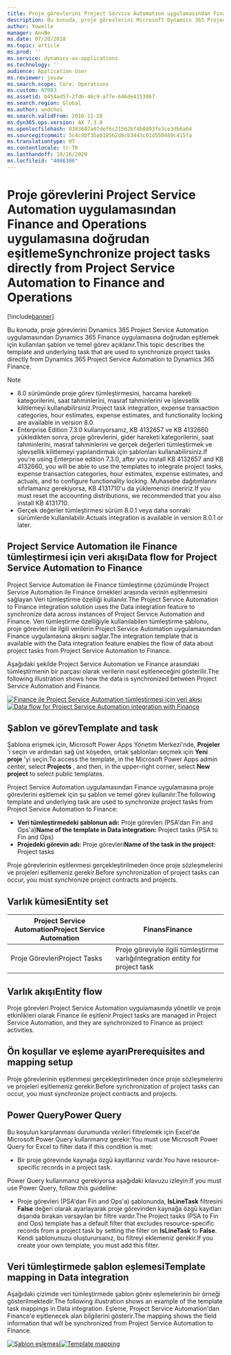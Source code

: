 ```yaml
---
title: Proje görevlerini Project Service Automation uygulamasından Finance and Operations uygulamasına doğrudan eşitleme
description: Bu konuda, proje görevlerini Microsoft Dynamics 365 Project Service Automation uygulamasından Dynamics 365 Finance uygulamasına doğrudan eşitlemek için kullanılan şablon ve temel görev açıklanır.
author: Yowelle
manager: AnnBe
ms.date: 07/20/2018
ms.topic: article
ms.prod: ''
ms.service: dynamics-ax-applications
ms.technology: ''
audience: Application User
ms.reviewer: josaw
ms.search.scope: Core, Operations
ms.custom: 87983
ms.assetid: b454ad57-2fd6-46c9-a77e-646de4153067
ms.search.region: Global
ms.author: andchoi
ms.search.validFrom: 2016-11-28
ms.dyn365.ops.version: AX 7.3.0
ms.openlocfilehash: 0383607a07def6c21562bf4b0893fe3ce3db6a04
ms.sourcegitcommit: 5c4c9bf3ba018562d6cb3443c01d550489c415fa
ms.translationtype: HT
ms.contentlocale: tr-TR
ms.lasthandoff: 10/16/2020
ms.locfileid: "4086306"
---
```

# <a name="synchronize-project-tasks-directly-from-project-service-automation-to-finance-and-operations"></a><span data-ttu-id="bbc03-103">Proje görevlerini Project Service Automation uygulamasından Finance and Operations uygulamasına doğrudan eşitleme</span><span class="sxs-lookup"><span data-stu-id="bbc03-103">Synchronize project tasks directly from Project Service Automation to Finance and Operations</span></span>

[!include[banner](../includes/banner.md)]

<span data-ttu-id="bbc03-104">Bu konuda, proje görevlerini Dynamics 365 Project Service Automation uygulamasından Dynamics 365 Finance uygulamasına doğrudan eşitlemek için kullanılan şablon ve temel görev açıklanır.</span><span class="sxs-lookup"><span data-stu-id="bbc03-104">This topic describes the template and underlying task that are used to synchronize project tasks directly from Dynamics 365 Project Service Automation to Dynamics 365 Finance.</span></span>

> [!NOTE]
> - <span data-ttu-id="bbc03-105">8.0 sürümünde proje görev tümleştirmesini, harcama hareketi kategorilerini, saat tahminlerini, masraf tahminlerini ve işlevsellik kilitlemeyi kullanabilirsiniz.</span><span class="sxs-lookup"><span data-stu-id="bbc03-105">Project task integration, expense transaction categories, hour estimates, expense estimates, and functionality locking are available in version 8.0.</span></span>
> - <span data-ttu-id="bbc03-106">Enterprise Edition 7.3.0 kullanıyorsanız, KB 4132657 ve KB 4132660 yükledikten sonra, proje görevlerini, gider hareketi kategorilerini, saat tahminlerini, masraf tahminlerini ve gerçek değerleri tümleştirmek ve işlevsellik kilitlemeyi yapılandırmak için şablonları kullanabilirsiniz.</span><span class="sxs-lookup"><span data-stu-id="bbc03-106">If you're using Enterprise edition 7.3.0, after you install KB 4132657 and KB 4132660, you will be able to use the templates to integrate project tasks, expense transaction categories, hour estimates, expense estimates, and actuals, and to configure functionality locking.</span></span> <span data-ttu-id="bbc03-107">Muhasebe dağıtımlarını sıfırlamanız gerekiyorsa, KB 4131710'u da yüklemenizi öneririz.</span><span class="sxs-lookup"><span data-stu-id="bbc03-107">If you must reset the accounting distributions, we recommended that you also install KB 4131710.</span></span>
> - <span data-ttu-id="bbc03-108">Gerçek değerler tümleştirmesi sürüm 8.0.1 veya daha sonraki sürümlerde kullanılabilir.</span><span class="sxs-lookup"><span data-stu-id="bbc03-108">Actuals integration is available in version 8.0.1 or later.</span></span>

## <a name="data-flow-for-project-service-automation-to-finance"></a><span data-ttu-id="bbc03-109">Project Service Automation ile Finance tümleştirmesi için veri akışı</span><span class="sxs-lookup"><span data-stu-id="bbc03-109">Data flow for Project Service Automation to Finance</span></span>

<span data-ttu-id="bbc03-110">Project Service Automation ile Finance tümleştirme çözümünde Project Service Automation ile Finance örnekleri arasında verinin eşitlenmesini sağlayan Veri tümleştirme özelliği kullanılır.</span><span class="sxs-lookup"><span data-stu-id="bbc03-110">The Project Service Automation to Finance integration solution uses the Data integration feature to synchronize data across instances of Project Service Automation and Finance.</span></span> <span data-ttu-id="bbc03-111">Veri tümleştirme özelliğiyle kullanılabilen tümleştirme şablonu, proje görevleri ile ilgili verilerin Project Service Automation uygulamasından Finance uygulamasına akışını sağlar.</span><span class="sxs-lookup"><span data-stu-id="bbc03-111">The integration template that is available with the Data integration feature enables the flow of data about project tasks from Project Service Automation to Finance.</span></span>

<span data-ttu-id="bbc03-112">Aşağıdaki şekilde Project Service Automation ve Finance arasındaki tümleştirmenin bir parçası olarak verilerin nasıl eşitleneceğini gösterilir.</span><span class="sxs-lookup"><span data-stu-id="bbc03-112">The following illustration shows how the data is synchronized between Project Service Automation and Finance.</span></span>

<span data-ttu-id="bbc03-113">[![Finance ile Project Service Automation tümleştirmesi için veri akışı](./media/ProjectTasksFlow.png)](./media/ProjectTasksFlow.png)</span><span class="sxs-lookup"><span data-stu-id="bbc03-113">[![Data flow for Project Service Automation integration with Finance](./media/ProjectTasksFlow.png)](./media/ProjectTasksFlow.png)</span></span>

## <a name="template-and-task"></a><span data-ttu-id="bbc03-114">Şablon ve görev</span><span class="sxs-lookup"><span data-stu-id="bbc03-114">Template and task</span></span>

<span data-ttu-id="bbc03-115">Şablona erişmek için, Microsoft Power Apps Yönetim Merkezi'nde, **Projeler** 'i seçin ve ardından sağ üst köşeden, ortak şablonları seçmek için **Yeni proje** 'yi seçin.</span><span class="sxs-lookup"><span data-stu-id="bbc03-115">To access the template, in the Microsoft Power Apps admin center, select **Projects** , and then, in the upper-right corner, select **New project** to select public templates.</span></span>

<span data-ttu-id="bbc03-116">Project Service Automation uygulamasından Finance uygulamasına proje görevlerini eşitlemek için şu şablon ve temel görev kullanılır:</span><span class="sxs-lookup"><span data-stu-id="bbc03-116">The following template and underlying task are used to synchronize project tasks from Project Service Automation to Finance:</span></span>

- <span data-ttu-id="bbc03-117">**Veri tümleştirmedeki şablonun adı:** Proje görevleri (PSA'dan Fin and Ops'a)</span><span class="sxs-lookup"><span data-stu-id="bbc03-117">**Name of the template in Data integration:** Project tasks (PSA to Fin and Ops)</span></span>
- <span data-ttu-id="bbc03-118">**Projedeki görevin adı:** Proje görevleri</span><span class="sxs-lookup"><span data-stu-id="bbc03-118">**Name of the task in the project:** Project tasks</span></span>

<span data-ttu-id="bbc03-119">Proje görevlerinin eşitlenmesi gerçekleştirilmeden önce proje sözleşmelerini ve projeleri eşitlemeniz gerekir.</span><span class="sxs-lookup"><span data-stu-id="bbc03-119">Before synchronization of project tasks can occur, you must synchronize project contracts and projects.</span></span>

## <a name="entity-set"></a><span data-ttu-id="bbc03-120">Varlık kümesi</span><span class="sxs-lookup"><span data-stu-id="bbc03-120">Entity set</span></span>

| <span data-ttu-id="bbc03-121">Project Service Automation</span><span class="sxs-lookup"><span data-stu-id="bbc03-121">Project Service Automation</span></span> | <span data-ttu-id="bbc03-122">Finans</span><span class="sxs-lookup"><span data-stu-id="bbc03-122">Finance</span></span>                             |
|----------------------------|-------------------------------------|
| <span data-ttu-id="bbc03-123">Proje Görevleri</span><span class="sxs-lookup"><span data-stu-id="bbc03-123">Project Tasks</span></span>              | <span data-ttu-id="bbc03-124">Proje göreviyle ilgili tümleştirme varlığı</span><span class="sxs-lookup"><span data-stu-id="bbc03-124">Integration entity for project task</span></span> |

## <a name="entity-flow"></a><span data-ttu-id="bbc03-125">Varlık akışı</span><span class="sxs-lookup"><span data-stu-id="bbc03-125">Entity flow</span></span>

<span data-ttu-id="bbc03-126">Proje görevleri Project Service Automation uygulamasında yönetilir ve proje etkinlikleri olarak Finance ile eşitlenir.</span><span class="sxs-lookup"><span data-stu-id="bbc03-126">Project tasks are managed in Project Service Automation, and they are synchronized to Finance as project activities.</span></span>

## <a name="prerequisites-and-mapping-setup"></a><span data-ttu-id="bbc03-127">Ön koşullar ve eşleme ayarı</span><span class="sxs-lookup"><span data-stu-id="bbc03-127">Prerequisites and mapping setup</span></span>

<span data-ttu-id="bbc03-128">Proje görevlerinin eşitlenmesi gerçekleştirilmeden önce proje sözleşmelerini ve projeleri eşitlemeniz gerekir.</span><span class="sxs-lookup"><span data-stu-id="bbc03-128">Before synchronization of project tasks can occur, you must synchronize project contracts and projects.</span></span>

## <a name="power-query"></a><span data-ttu-id="bbc03-129">Power Query</span><span class="sxs-lookup"><span data-stu-id="bbc03-129">Power Query</span></span>

<span data-ttu-id="bbc03-130">Bu koşulun karşılanması durumunda verileri filtrelemek için Excel'de Microsoft Power Query kullanmanız gerekir:</span><span class="sxs-lookup"><span data-stu-id="bbc03-130">You must use Microsoft Power Query for Excel to filter data if this condition is met:</span></span>

- <span data-ttu-id="bbc03-131">Bir proje görevinde kaynağa özgü kayıtlarınız vardır.</span><span class="sxs-lookup"><span data-stu-id="bbc03-131">You have resource-specific records in a project task.</span></span>

<span data-ttu-id="bbc03-132">Power Query kullanmanız gerekiyorsa aşağıdaki kılavuzu izleyin:</span><span class="sxs-lookup"><span data-stu-id="bbc03-132">If you must use Power Query, follow this guideline:</span></span>

- <span data-ttu-id="bbc03-133">Proje görevleri (PSA'dan Fin and Ops'a) şablonunda, **IsLineTask** filtresini **False** değeri olarak ayarlayarak proje görevinden kaynağa özgü kayıtları dışarıda bırakan varsayılan bir filtre vardır.</span><span class="sxs-lookup"><span data-stu-id="bbc03-133">The Project tasks (PSA to Fin and Ops) template has a default filter that excludes resource-specific records from a project task by setting the filter on **IsLineTask** to **False**.</span></span> <span data-ttu-id="bbc03-134">Kendi şablonunuzu oluşturursanız, bu filtreyi eklemeniz gerekir.</span><span class="sxs-lookup"><span data-stu-id="bbc03-134">If you create your own template, you must add this filter.</span></span>

## <a name="template-mapping-in-data-integration"></a><span data-ttu-id="bbc03-135">Veri tümleştirmede şablon eşlemesi</span><span class="sxs-lookup"><span data-stu-id="bbc03-135">Template mapping in Data integration</span></span>

<span data-ttu-id="bbc03-136">Aşağıdaki çizimde veri tümleştirmede şablon görev eşlemelerinin bir örneği gösterilmektedir.</span><span class="sxs-lookup"><span data-stu-id="bbc03-136">The following illustration shows an example of the template task mappings in Data integration.</span></span> <span data-ttu-id="bbc03-137">Eşleme, Project Service Automation'dan Finance'e eşitlenecek alan bilgilerini gösterir.</span><span class="sxs-lookup"><span data-stu-id="bbc03-137">The mapping shows the field information that will be synchronized from Project Service Automation to Finance.</span></span>

<span data-ttu-id="bbc03-138">[![Şablon eşlemesi](./media/ProjectTasksMapping.png)](./media/ProjectTasksMapping.png)</span><span class="sxs-lookup"><span data-stu-id="bbc03-138">[![Template mapping](./media/ProjectTasksMapping.png)](./media/ProjectTasksMapping.png)</span></span>
